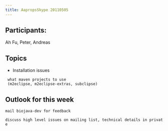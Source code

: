```yaml
---
title: AapropsSkype 20110505
---
```


Participants:
-------------

Ah Fu, Peter, Andreas

Topics
------

- Installation issues

` what maven projects to use`  
` (m2eclipse, m2eclipse-extras, subclipse)`

Outlook for this week
---------------------

`mail biojava-dev for feedback`

`discuss high level issues on mailing list, technical details in private`
